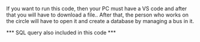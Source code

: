 If you want to run this code, then your PC must have a VS code and after that you will have to download a file.. After that, the person who works on the circle will have to open it and create a database by managing a bus in it. 

*** SQL query also included in this code ***
